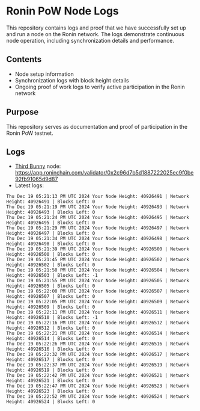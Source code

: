 # Ronin PoW Node Logs

This repository contains logs and proof that we have successfully set up and run a node on the Ronin network. The logs demonstrate continuous node operation, including synchronization details and performance.

## Contents

- Node setup information
- Synchronization logs with block height details
- Ongoing proof of work logs to verify active participation in the Ronin network

## Purpose

This repository serves as documentation and proof of participation in the Ronin PoW testnet.

## Logs

- [Third Bunny](https://thirdbunny.xyz/) node: https://app.roninchain.com/validator/0x2c96d7b5d1887222025ec9f0be92fb91065d9d87
- Latest logs:
```
Thu Dec 19 05:21:13 PM UTC 2024 Your Node Height: 40926491 | Network Height: 40926491 | Blocks Left: 0
Thu Dec 19 05:21:19 PM UTC 2024 Your Node Height: 40926493 | Network Height: 40926493 | Blocks Left: 0
Thu Dec 19 05:21:24 PM UTC 2024 Your Node Height: 40926495 | Network Height: 40926495 | Blocks Left: 0
Thu Dec 19 05:21:29 PM UTC 2024 Your Node Height: 40926497 | Network Height: 40926497 | Blocks Left: 0
Thu Dec 19 05:21:34 PM UTC 2024 Your Node Height: 40926498 | Network Height: 40926498 | Blocks Left: 0
Thu Dec 19 05:21:39 PM UTC 2024 Your Node Height: 40926500 | Network Height: 40926500 | Blocks Left: 0
Thu Dec 19 05:21:45 PM UTC 2024 Your Node Height: 40926502 | Network Height: 40926502 | Blocks Left: 0
Thu Dec 19 05:21:50 PM UTC 2024 Your Node Height: 40926504 | Network Height: 40926503 | Blocks Left: -1
Thu Dec 19 05:21:55 PM UTC 2024 Your Node Height: 40926505 | Network Height: 40926505 | Blocks Left: 0
Thu Dec 19 05:22:00 PM UTC 2024 Your Node Height: 40926507 | Network Height: 40926507 | Blocks Left: 0
Thu Dec 19 05:22:05 PM UTC 2024 Your Node Height: 40926509 | Network Height: 40926509 | Blocks Left: 0
Thu Dec 19 05:22:11 PM UTC 2024 Your Node Height: 40926511 | Network Height: 40926510 | Blocks Left: -1
Thu Dec 19 05:22:16 PM UTC 2024 Your Node Height: 40926512 | Network Height: 40926512 | Blocks Left: 0
Thu Dec 19 05:22:21 PM UTC 2024 Your Node Height: 40926514 | Network Height: 40926514 | Blocks Left: 0
Thu Dec 19 05:22:26 PM UTC 2024 Your Node Height: 40926516 | Network Height: 40926516 | Blocks Left: 0
Thu Dec 19 05:22:32 PM UTC 2024 Your Node Height: 40926517 | Network Height: 40926517 | Blocks Left: 0
Thu Dec 19 05:22:37 PM UTC 2024 Your Node Height: 40926519 | Network Height: 40926519 | Blocks Left: 0
Thu Dec 19 05:22:42 PM UTC 2024 Your Node Height: 40926521 | Network Height: 40926521 | Blocks Left: 0
Thu Dec 19 05:22:47 PM UTC 2024 Your Node Height: 40926523 | Network Height: 40926523 | Blocks Left: 0
Thu Dec 19 05:22:52 PM UTC 2024 Your Node Height: 40926524 | Network Height: 40926524 | Blocks Left: 0
```
